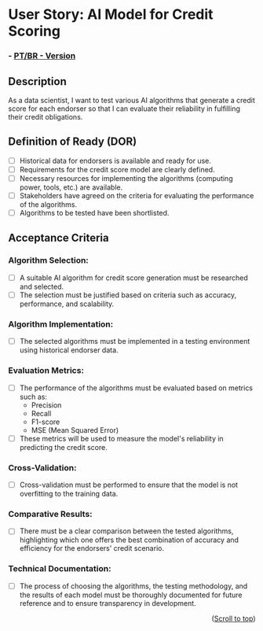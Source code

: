 # User Story: AI Model for Credit Scoring

### - [PT/BR - Version](https://github.com/quarks-team/Projeto-Integrador-SPCGrafeno/blob/main/Documents/userStorys/PTBRUs/ModeloIAVisandoScore.md)

## Description
As a data scientist, I want to test various AI algorithms that generate a credit score for each endorser so that I can evaluate their reliability in fulfilling their credit obligations.

## Definition of Ready (DOR)
- [ ] Historical data for endorsers is available and ready for use.
- [ ] Requirements for the credit score model are clearly defined.
- [ ] Necessary resources for implementing the algorithms (computing power, tools, etc.) are available.
- [ ] Stakeholders have agreed on the criteria for evaluating the performance of the algorithms.
- [ ] Algorithms to be tested have been shortlisted.

## Acceptance Criteria

### Algorithm Selection:
- [ ] A suitable AI algorithm for credit score generation must be researched and selected.
- [ ] The selection must be justified based on criteria such as accuracy, performance, and scalability.

### Algorithm Implementation:
- [ ] The selected algorithms must be implemented in a testing environment using historical endorser data.

### Evaluation Metrics:
- [ ] The performance of the algorithms must be evaluated based on metrics such as:
  - Precision
  - Recall
  - F1-score
  - MSE (Mean Squared Error)
- [ ] These metrics will be used to measure the model's reliability in predicting the credit score.

### Cross-Validation:
- [ ] Cross-validation must be performed to ensure that the model is not overfitting to the training data.

### Comparative Results:
- [ ] There must be a clear comparison between the tested algorithms, highlighting which one offers the best combination of accuracy and efficiency for the endorsers' credit scenario.

### Technical Documentation:
- [ ] The process of choosing the algorithms, the testing methodology, and the results of each model must be thoroughly documented for future reference and to ensure transparency in development.

<p align="right">(<a href="#top">Scroll to top</a>)</p>
